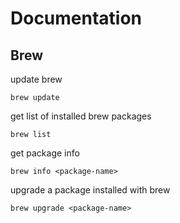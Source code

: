 # Documentation

## Brew
update brew
```
brew update
```
get list of installed brew packages
```
brew list
```
get package info
```
brew info <package-name>
```
upgrade a package installed with brew
```
brew upgrade <package-name>
```
